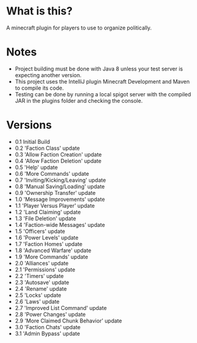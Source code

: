 # What is this?
A minecraft plugin for players to use to organize politically.

# Notes
- Project building must be done with Java 8 unless your test server is expecting another version.
- This project uses the IntelliJ plugin Minecraft Development and Maven to compile its code.
- Testing can be done by running a local spigot server with the compiled JAR in the plugins folder and checking the console.

# Versions
-  0.1 Initial Build
-  0.2 'Faction Class' update
-  0.3 'Allow Faction Creation' update
-  0.4 'Allow Faction Deletion' update
-  0.5 'Help' update
-  0.6 'More Commands' update
-  0.7 'Inviting/Kicking/Leaving' update
-  0.8 'Manual Saving/Loading' update
-  0.9 'Ownership Transfer' update
-  1.0 'Message Improvements' update
-  1.1 'Player Versus Player' update
-  1.2 'Land Claiming' update
-  1.3 'File Deletion' update
-  1.4 'Faction-wide Messages' update
-  1.5 'Officers' update
-  1.6 'Power Levels' update
-  1.7 'Faction Homes' update
-  1.8 'Advanced Warfare' update
-  1.9 'More Commands' update
-  2.0 'Alliances' update
-  2.1 'Permissions' update
-  2.2 'Timers' update
-  2.3 'Autosave' update
-  2.4 'Rename' update
-  2.5 'Locks' update
-  2.6 'Laws' update
-  2.7 'Improved List Command' update
-  2.8 'Power Changes' update
-  2.9 'More Claimed Chunk Behavior' update
-  3.0 'Faction Chats' update
-  3.1 'Admin Bypass' update